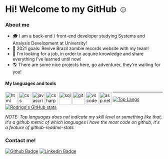 # Hi! Welcome to my GitHub :relaxed:
 



### About me

* :mortar_board: I am a back-end / front-end developer studying Systems and Analysis Development at University!
* :confetti_ball: 2021 goals: Revive Brazil zombie records website with my team!
* :mag_right: I'm looking for a job, in order to acquire knowledge and share everything I've learned until now!
* :earth_americas: There are some nice projects here, go adventurer, they're waiting for you! 

#### My languages and tools

<img align="left" width="40px" alt="html" src="https://user-images.githubusercontent.com/77635828/113378137-a16ced00-934c-11eb-9096-250ed891a91a.png">
<img align="left" width="40px" alt="css" src="https://user-images.githubusercontent.com/77635828/113378216-dbd68a00-934c-11eb-83f3-9745fd7afacc.png">
<img align="left" width="40px" alt="javascript" src="https://user-images.githubusercontent.com/77635828/113378444-6b7c3880-934d-11eb-805d-42e40554e0af.png">
<img align="left" width="40px" alt="csharp" src="https://user-images.githubusercontent.com/77635828/113378520-9d8d9a80-934d-11eb-958e-23f4c2bb8bcd.png">
<img align="left" width="40px" alt="sql" src="https://user-images.githubusercontent.com/77635828/113378580-bdbd5980-934d-11eb-9867-22af7cecf00c.png">
<img align="left" width="40px" alt="git" src="https://user-images.githubusercontent.com/77635828/113378614-d7f73780-934d-11eb-8a16-ec79486a7032.png">
<img align="left" width="40px" alt="vscode" src="https://user-images.githubusercontent.com/77635828/113379292-7a63ea80-934f-11eb-9a2a-e17485badcf8.png">
<img align="left" width="40px" alt="asp.net" src="https://user-images.githubusercontent.com/77635828/113379364-aed7a680-934f-11eb-9c27-da055c793585.png">

------------------------------------------------------------------------------------------------------------------------------------------------------------------

[![Top Langs](https://github-readme-stats.vercel.app/api/top-langs/?username=Rodrigocambraia14&show_icons=true&theme=tokyonight)](https://github.com/Rodrigocambraia14/github-readme-stats)
<br>
[![Rodrigo's GitHub stats](https://github-readme-stats.vercel.app/api?username=Rodrigocambraia14&show_icons=true&theme=tokyonight)](https://github.com/Rodrigocambraia14/github-readme-stats)

*NOTE: Top languages does not indicate my skill level or something like that, it's a github metric of which languages i have the most code on github, it's a feature of github-readme-stats*
### Contact me!
[![Github Badge](https://img.shields.io/badge/-Github-000?style=flat-square&logo=Github&logoColor=white&link=https://github.com/Rodrigocambraia14)](https://github.com/fagnerpsantos)
[![Linkedin Badge](https://img.shields.io/badge/-LinkedIn-blue?style=flat-square&logo=Linkedin&logoColor=white&link=https://www.linkedin.com/in/rodrigo-gonçalves-cambraia-soares-36b114203/)](https://www.linkedin.com/in/rodrigo-gonçalves-cambraia-soares-36b114203/)